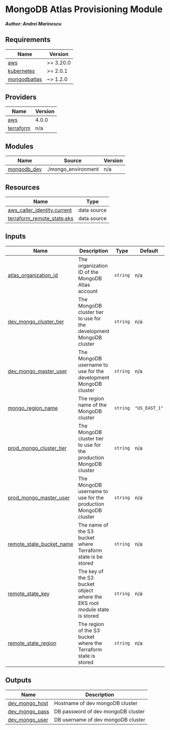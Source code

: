 # MongoDB Atlas Provisioning Module
##### Author: Andrei Marinescu

## Requirements

| Name | Version |
|------|---------|
| <a name="requirement_aws"></a> [aws](#requirement\_aws) | >= 3.20.0 |
| <a name="requirement_kubernetes"></a> [kubernetes](#requirement\_kubernetes) | >= 2.0.1 |
| <a name="requirement_mongodbatlas"></a> [mongodbatlas](#requirement\_mongodbatlas) | ~> 1.2.0 |

## Providers

| Name | Version |
|------|---------|
| <a name="provider_aws"></a> [aws](#provider\_aws) | 4.0.0 |
| <a name="provider_terraform"></a> [terraform](#provider\_terraform) | n/a |

## Modules

| Name | Source | Version |
|------|--------|---------|
| <a name="module_mongodb_dev"></a> [mongodb\_dev](#module\_mongodb\_dev) | ./mongo_environment | n/a |

## Resources

| Name | Type |
|------|------|
| [aws_caller_identity.current](https://registry.terraform.io/providers/hashicorp/aws/latest/docs/data-sources/caller_identity) | data source |
| [terraform_remote_state.eks](https://registry.terraform.io/providers/hashicorp/terraform/latest/docs/data-sources/remote_state) | data source |

## Inputs

| Name | Description | Type | Default | Required |
|------|-------------|------|---------|:--------:|
| <a name="input_atlas_organization_id"></a> [atlas\_organization\_id](#input\_atlas\_organization\_id) | The organization ID of the MongoDB Atlas account | `string` | n/a | yes |
| <a name="input_dev_mongo_cluster_tier"></a> [dev\_mongo\_cluster\_tier](#input\_dev\_mongo\_cluster\_tier) | The MongoDB cluster tier to use for the development MongoDB cluster | `string` | n/a | yes |
| <a name="input_dev_mongo_master_user"></a> [dev\_mongo\_master\_user](#input\_dev\_mongo\_master\_user) | The MongoDB username to use for the development MongoDB cluster | `string` | n/a | yes |
| <a name="input_mongo_region_name"></a> [mongo\_region\_name](#input\_mongo\_region\_name) | The region name of the MongoDB cluster | `string` | `"US_EAST_1"` | no |
| <a name="input_prod_mongo_cluster_tier"></a> [prod\_mongo\_cluster\_tier](#input\_prod\_mongo\_cluster\_tier) | The MongoDB cluster tier to use for the production MongoDB cluster | `string` | n/a | yes |
| <a name="input_prod_mongo_master_user"></a> [prod\_mongo\_master\_user](#input\_prod\_mongo\_master\_user) | The MongoDB username to use for the production MongoDB cluster | `string` | n/a | yes |
| <a name="input_remote_state_bucket_name"></a> [remote\_state\_bucket\_name](#input\_remote\_state\_bucket\_name) | The name of the S3 bucket where Terraform state is be stored | `string` | n/a | yes |
| <a name="input_remote_state_key"></a> [remote\_state\_key](#input\_remote\_state\_key) | The key of the S3 bucket object where the EKS root module state is stored | `string` | n/a | yes |
| <a name="input_remote_state_region"></a> [remote\_state\_region](#input\_remote\_state\_region) | The region of the S3 bucket where the Terraform state is stored | `string` | n/a | yes |

## Outputs

| Name | Description |
|------|-------------|
| <a name="output_dev_mongo_host"></a> [dev\_mongo\_host](#output\_dev\_mongo\_host) | Hostname of dev mongoDB cluster |
| <a name="output_dev_mongo_pass"></a> [dev\_mongo\_pass](#output\_dev\_mongo\_pass) | DB password of dev mongoDB cluster |
| <a name="output_dev_mongo_user"></a> [dev\_mongo\_user](#output\_dev\_mongo\_user) | DB username of dev mongoDB cluster |
